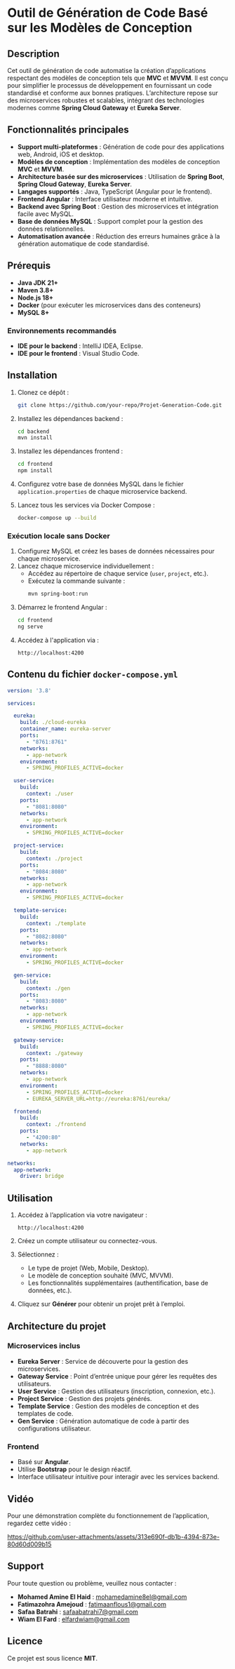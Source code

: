 # Outil de Génération de Code Basé sur les Modèles de Conception

## Description
Cet outil de génération de code automatise la création d’applications respectant des modèles de conception tels que **MVC** et **MVVM**. Il est conçu pour simplifier le processus de développement en fournissant un code standardisé et conforme aux bonnes pratiques. L’architecture repose sur des microservices robustes et scalables, intégrant des technologies modernes comme **Spring Cloud Gateway** et **Eureka Server**.

## Fonctionnalités principales
- **Support multi-plateformes** : Génération de code pour des applications web, Android, iOS et desktop.
- **Modèles de conception** : Implémentation des modèles de conception **MVC** et **MVVM**.
- **Architecture basée sur des microservices** : Utilisation de **Spring Boot**, **Spring Cloud Gateway**, **Eureka Server**.
- **Langages supportés** : Java, TypeScript (Angular pour le frontend).
- **Frontend Angular** : Interface utilisateur moderne et intuitive.
- **Backend avec Spring Boot** : Gestion des microservices et intégration facile avec MySQL.
- **Base de données MySQL** : Support complet pour la gestion des données relationnelles.
- **Automatisation avancée** : Réduction des erreurs humaines grâce à la génération automatique de code standardisé.

## Prérequis
- **Java JDK 21+**
- **Maven 3.8+**
- **Node.js 18+**
- **Docker** (pour exécuter les microservices dans des conteneurs)
- **MySQL 8+**

### Environnements recommandés
- **IDE pour le backend** : IntelliJ IDEA, Eclipse.
- **IDE pour le frontend** : Visual Studio Code.

## Installation
1. Clonez ce dépôt :
   ```bash
   git clone https://github.com/your-repo/Projet-Generation-Code.git
   ```

2. Installez les dépendances backend :
   ```bash
   cd backend
   mvn install
   ```

3. Installez les dépendances frontend :
   ```bash
   cd frontend
   npm install
   ```

4. Configurez votre base de données MySQL dans le fichier `application.properties` de chaque microservice backend.

5. Lancez tous les services via Docker Compose :
   ```bash
   docker-compose up --build
   ```

### Exécution locale sans Docker
1. Configurez MySQL et créez les bases de données nécessaires pour chaque microservice.
2. Lancez chaque microservice individuellement :
   - Accédez au répertoire de chaque service (`user`, `project`, etc.).
   - Exécutez la commande suivante :
     ```bash
     mvn spring-boot:run
     ```
3. Démarrez le frontend Angular :
   ```bash
   cd frontend
   ng serve
   ```
4. Accédez à l'application via :
   ```
   http://localhost:4200
   ```

## Contenu du fichier `docker-compose.yml`
```yaml
version: '3.8'

services:

  eureka:
    build: ./cloud-eureka
    container_name: eureka-server
    ports:
      - "8761:8761"
    networks:
      - app-network
    environment:
      - SPRING_PROFILES_ACTIVE=docker

  user-service:
    build:
      context: ./user
    ports:
      - "8081:8080"
    networks:
      - app-network
    environment:
      - SPRING_PROFILES_ACTIVE=docker

  project-service:
    build:
      context: ./project
    ports:
      - "8084:8080"
    networks:
      - app-network
    environment:
      - SPRING_PROFILES_ACTIVE=docker

  template-service:
    build:
      context: ./template
    ports:
      - "8082:8080"
    networks:
      - app-network
    environment:
      - SPRING_PROFILES_ACTIVE=docker

  gen-service:
    build:
      context: ./gen
    ports:
      - "8083:8080"
    networks:
      - app-network
    environment:
      - SPRING_PROFILES_ACTIVE=docker

  gateway-service:
    build:
      context: ./gateway
    ports:
      - "8888:8080"
    networks:
      - app-network
    environment:
      - SPRING_PROFILES_ACTIVE=docker
      - EUREKA_SERVER_URL=http://eureka:8761/eureka/

  frontend:
    build:
      context: ./frontend
    ports:
      - "4200:80"
    networks:
      - app-network

networks:
  app-network:
    driver: bridge
```

## Utilisation
1. Accédez à l’application via votre navigateur :
   ```
   http://localhost:4200
   ```

2. Créez un compte utilisateur ou connectez-vous.

3. Sélectionnez :
   - Le type de projet (Web, Mobile, Desktop).
   - Le modèle de conception souhaité (MVC, MVVM).
   - Les fonctionnalités supplémentaires (authentification, base de données, etc.).

4. Cliquez sur **Générer** pour obtenir un projet prêt à l’emploi.

## Architecture du projet
### Microservices inclus
- **Eureka Server** : Service de découverte pour la gestion des microservices.
- **Gateway Service** : Point d’entrée unique pour gérer les requêtes des utilisateurs.
- **User Service** : Gestion des utilisateurs (inscription, connexion, etc.).
- **Project Service** : Gestion des projets générés.
- **Template Service** : Gestion des modèles de conception et des templates de code.
- **Gen Service** : Génération automatique de code à partir des configurations utilisateur.

### Frontend
- Basé sur **Angular**.
- Utilise **Bootstrap** pour le design réactif.
- Interface utilisateur intuitive pour interagir avec les services backend.


## Vidéo
Pour une démonstration complète du fonctionnement de l’application, regardez cette vidéo :

https://github.com/user-attachments/assets/313e690f-db1b-4394-873e-80d60d009b15

## Support
Pour toute question ou problème, veuillez nous contacter :
- **Mohamed Amine El Haid** : [mohamedamine8el@gmail.com](mailto:mohamedamine8el@gmail.com)
- **Fatimazohra Amejoud** : [fatimaanflous1@gmail.com](mailto:fatimaanflous1@gmail.com)
- **Safaa Batrahi** : [safaabatrahi7@gmail.com](mailto:safaabatrahi7@gmail.com)
- **Wiam El Fard** : [elfardwiam@gmail.com](mailto:elfardwiam@gmail.com)

## Licence
Ce projet est sous licence **MIT**.
